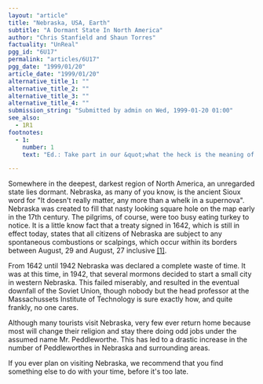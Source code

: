 ```yaml
---
layout: "article"
title: "Nebraska, USA, Earth"
subtitle: "A Dormant State In North America"
author: "Chris Stanfield and Shaun Torres"
factuality: "UnReal"
pgg_id: "6U17"
permalink: "articles/6U17"
pgg_date: "1999/01/20"
article_date: "1999/01/20"
alternative_title_1: ""
alternative_title_2: ""
alternative_title_3: ""
alternative_title_4: ""
submission_string: "Submitted by admin on Wed, 1999-01-20 01:00"
see_also:
  - 1R1
footnotes: 
  - 1:
    number: 1
    text: "Ed.: Take part in our &quot;what the heck is the meaning of this sentence&quot; competition and win one of the many special prizes, including a free &apos;hike to Nebraska&apos; holiday!"

---
```

<div>
<p>Somewhere in the deepest, darkest region of North America, an unregarded state lies dormant. Nebraska, as many of you know, is the ancient Sioux word for "It doesn't really matter, any more than a whelk in a supernova". Nebraska was created to fill that nasty looking square hole on the map early in the 17th century. The pilgrims, of course, were too busy eating turkey to notice. It is a little know fact that a treaty signed in 1642, which is still in effect today, states that all citizens of Nebraska are subject to any spontaneous combustions or scalpings, which occur within its borders between August, 29 and August, 27 inclusive <a href="#footnote-body.1" name="footnote-link.1" class="footnote-link">[1]</a>.</p>
<p>From 1642 until 1942 Nebraska was declared a complete waste of time. It was at this time, in 1942, that several mormons decided to start a small city in western Nebraska. This failed miserably, and resulted in the eventual downfall of the Soviet Union, though nobody but the head professor at the Massachussets Institute of Technology is sure exactly how, and quite frankly, no one cares.</p>
<p>Although many tourists visit Nebraska, very few ever return home because most will change their religion and stay there doing odd jobs under the assumed name Mr. Peddleworthe. This has led to a drastic increase in the number of Peddleworthes in Nebraska and surrounding areas.</p>
<p>If you ever plan on visiting Nebraska, we recommend that you find something else to do with your time, before it's too late.</p>
</div>
